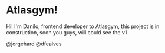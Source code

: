 # Atlasgym!

Hi! I'm Danilo, frontend developer to Atlasgym, this project is in construction, soon you guys, will could see the v1

@jorgehard
@dfealves
